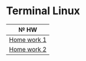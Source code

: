 # Terminal Linux

<div align="center">

|№ HW|
|:---:|
|[Home work 1](https://github.com/mranolegprivate/TerminalLinux/blob/main/hw_1.md "Домашка 1")|
|[Home work 2](https://github.com/mranolegprivate/TerminalLinux/blob/main/hw_2.md "Домашка 2")|

</div>

